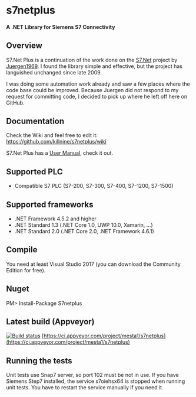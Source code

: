 # s7netplus
#### A .NET Library for Siemens S7 Connectivity

## Overview

S7.Net Plus is a continuation of the work done on the [S7.Net](http://s7net.codeplex.com/) project by [Juergen1969](http://www.codeplex.com/site/users/view/juergen1969).
I found the library simple and effective, but the project has languished unchanged since late 2009.

I was doing some automation work already and saw a few places where the code base could be improved. Because Juergen did not respond
to my request for committing code, I decided to pick up where he left off here on GitHub.

## Documentation
Check the Wiki and feel free to edit it: https://github.com/killnine/s7netplus/wiki

S7.Net Plus has a [User Manual](https://github.com/killnine/s7netplus/blob/master/Documentation/Documentation.pdf), check it out.

## Supported PLC

+ Compatible S7 PLC (S7-200, S7-300, S7-400, S7-1200, S7-1500)

## Supported frameworks
+ .NET Framework 4.5.2 and higher
+ .NET Standard 1.3 (.NET Core 1.0, UWP 10.0, Xamarin, ...)
+ .NET Standard 2.0 (.NET Core 2.0, .NET Framework 4.6.1)

## Compile
You need at least Visual Studio 2017 (you can download the Community Edition for free).

## Nuget

PM> Install-Package S7netplus

## Latest build (Appveyor)
[![Build status](https://ci.appveyor.com/api/projects/status/ousjt8sn9b1w43p6?svg=true)](https://ci.appveyor.com/project/mesta1/s7netplus)
[https://ci.appveyor.com/project/mesta1/s7netplus](https://ci.appveyor.com/project/mesta1/s7netplus)

## Running the tests

Unit tests use Snap7 server, so port 102 must be not in use.
If you have Siemens Step7 installed, the service s7oiehsx64 is stopped when running unit tests.
You have to restart the service manually if you need it.
